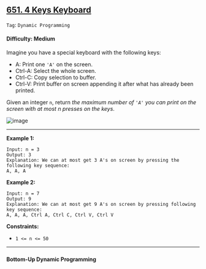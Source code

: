 ## [651. 4 Keys Keyboard](https://leetcode.com/problems/4-keys-keyboard/)

```Tag```: ```Dynamic Programming```

#### Difficulty: Medium

Imagine you have a special keyboard with the following keys:

- A: Print one ```'A'``` on the screen.
- Ctrl-A: Select the whole screen.
- Ctrl-C: Copy selection to buffer.
- Ctrl-V: Print buffer on screen appending it after what has already been printed.

Given an integer ```n```, return _the maximum number of ```'A'``` you can print on the screen with at most n presses on the keys_.

![image](https://user-images.githubusercontent.com/35042430/228407757-8953d1e5-7b8d-41c8-bf80-eca0368f87d6.png)

---

__Example 1:__
```
Input: n = 3
Output: 3
Explanation: We can at most get 3 A's on screen by pressing the following key sequence:
A, A, A
```

__Example 2:__
```
Input: n = 7
Output: 9
Explanation: We can at most get 9 A's on screen by pressing following key sequence:
A, A, A, Ctrl A, Ctrl C, Ctrl V, Ctrl V
```

__Constraints:__

- ```1 <= n <= 50```

---

###

#### Bottom-Up Dynamic Programming

```Python

```
